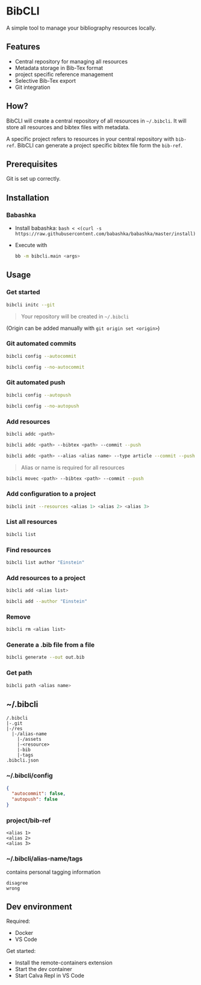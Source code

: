 # BibCLI

A simple tool to manage your bibliography resources locally.

## Features

* Central repository for managing all resources
* Metadata storage in Bib-Tex format
* project specific reference management
* Selective Bib-Tex export
* Git integration

## How?

BibCLI will create a central repository of all resources in `~/.bibcli`.
It will store all resources and bibtex files with metadata.

A specific project refers to resources in your central repository with `bib-ref`.
BibCLI can generate a project specific bibtex file form the `bib-ref`.

## Prerequisites

Git is set up correctly.

## Installation

### Babashka

* Install babashka: `bash < <(curl -s https://raw.githubusercontent.com/babashka/babashka/master/install)`
* Execute with

  ```bash
  bb -m bibcli.main <args>
  ```

## Usage

### Get started

```bash
bibcli initc --git
```

> Your repository will be created in `~/.bibcli`

(Origin can be added manually with `git origin set <origin>`)

### Git automated commits

```bash
bibcli config --autocommit
```

```bash
bibcli config --no-autocommit
```

### Git automated push

```bash
bibcli config --autopush
```

```bash
bibcli config --no-autopush
```

### Add resources

```bash
bibcli addc <path>
```

```bash
bibcli addc <path> --bibtex <path> --commit --push
```

```bash
bibcli addc <path> --alias <alias name> --type article --commit --push
```

> Alias or name is required for all resources

```bash
bibcli movec <path> --bibtex <path> --commit --push
```

### Add configuration to a project

```bash
bibcli init --resources <alias 1> <alias 2> <alias 3>
```

### List all resources

```bash
bibcli list
```

### Find resources

```bash
bibcli list author "Einstein"
```

### Add resources to a project

```bash
bibcli add <alias list>
```

```bash
bibcli add --author "Einstein"
```

### Remove

```bash
bibcli rm <alias list>
```

### Generate a .bib file from a file

```bash
bibcli generate --out out.bib
```

### Get path

```bash
bibcli path <alias name>
```

## ~/.bibcli

```
/.bibcli
|-.git
|-/res
  |-/alias-name
    |-/assets
    |-<resource>
    |-bib
    |-tags
.bibcli.json
```

### ~/.bibcli/config

```json
{
  "autocommit": false,
  "autopush": false
}
```

### project/bib-ref

```
<alias 1>
<alias 2>
<alias 3>
```

### ~/.bibcli/alias-name/tags

contains personal tagging information

```
disagree
wrong
```

## Dev environment

Required:

* Docker
* VS Code

Get started:

* Install the remote-containers extension
* Start the dev container
* Start Calva Repl in VS Code
